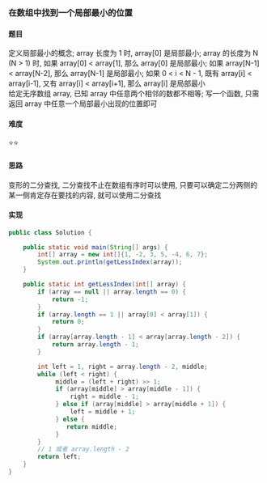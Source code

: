 ### 在数组中找到一个局部最小的位置

#### 题目
定义局部最小的概念; array 长度为 1 时, array[0] 是局部最小; array 的长度为 N (N > 1) 时, 如果 array[0] < array[1], 那么 array[0] 是局部最小; 如果 array[N-1] < array[N-2], 那么 array[N-1] 是局部最小; 如果 0 < i < N - 1, 既有 array[i] < array[i-1], 又有 array[i] < array[i+1], 那么 array[i] 是局部最小  
给定无序数组 array, 已知 array 中任意两个相邻的数都不相等; 写一个函数, 只需返回 array 中任意一个局部最小出现的位置即可

#### 难度
:star::star:

#### 思路
变形的二分查找, 二分查找不止在数组有序时可以使用, 只要可以确定二分两侧的某一侧肯定存在要找的内容, 就可以使用二分查找

#### 实现
```Java
public class Solution {

    public static void main(String[] args) {
        int[] array = new int[]{1, -2, 3, 5, -4, 6, 7};
        System.out.println(getLessIndex(array));
    }

    public static int getLessIndex(int[] array) {
        if (array == null || array.length == 0) {
            return -1;
        }
        if (array.length == 1 || array[0] < array[1]) {
            return 0;
        }
        if (array[array.length - 1] < array[array.length - 2]) {
            return array.length - 1;
        }

        int left = 1, right = array.length - 2, middle;
        while (left < right) {
             middle = (left + right) >> 1;
             if (array[middle] > array[middle - 1]) {
                 right = middle - 1;
             } else if (array[middle] > array[middle + 1]) {
                 left = middle + 1;
             } else {
                return middle;
             }
        }
        // 1 或者 array.length - 2
        return left;
    }
}
```
